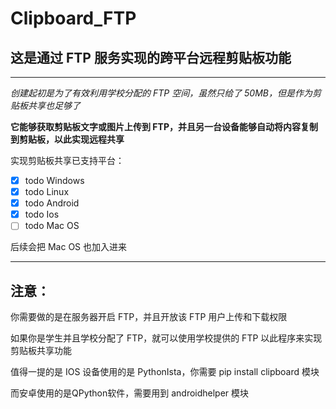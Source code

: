 # Clipboard_FTP

## 这是通过 FTP 服务实现的跨平台远程剪贴板功能

---

_创建起初是为了有效利用学校分配的 FTP 空间，虽然只给了 50MB，但是作为剪贴板共享也足够了_

**它能够获取剪贴板文字或图片上传到 FTP，并且另一台设备能够自动将内容复制到剪贴板，以此实现远程共享**

实现剪贴板共享已支持平台：

- [x] todo Windows
- [x] todo Linux
- [x] todo Android
- [x] todo Ios
- [ ] todo Mac OS

后续会把 Mac OS 也加入进来

---

## 注意：

你需要做的是在服务器开启 FTP，并且开放该 FTP 用户上传和下载权限

如果你是学生并且学校分配了 FTP，就可以使用学校提供的 FTP 以此程序来实现剪贴板共享功能

值得一提的是 IOS 设备使用的是 PythonIsta，你需要 pip install clipboard 模块

而安卓使用的是QPython软件，需要用到 androidhelper 模块
